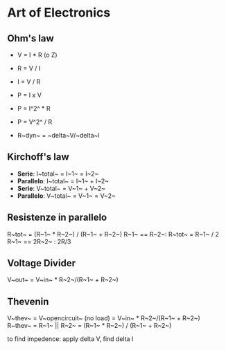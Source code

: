 # Art of Electronics

## Ohm's law

* V = I * R (o Z)
* R = V / I 
* I = V / R

* P = I x V
* P = I^2^ * R
* P = V^2^ / R

* R~dyn~ = ~delta~V/~delta~I 

## Kirchoff's law


* **Serie**: I~total~ = I~1~ = I~2~
* **Parallelo**: I~total~ = I~1~ + I~2~
* **Serie**: V~total~ = V~1~ + V~2~
* **Parallelo**: V~total~ = V~1~ = V~2~

## Resistenze in parallelo
R~tot~ = (R~1~ * R~2~) / (R~1~ + R~2~)
R~1~ == R~2~: R~tot~ = R~1~ / 2
R~1~ == 2R~2~ : 2R/3
## Voltage Divider

V~out~ = V~in~ * R~2~/(R~1~ + R~2~)

## Thevenin
V~thev~ = V~opencircuit~ (no load) = V~in~ * R~2~/(R~1~ + R~2~)
R~thev~  = R~1~ || R~2~ = (R~1~ * R~2~) / (R~1~ + R~2~)

to find impedence: apply delta V, find delta I